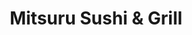 ---
layout: place
title: "Mitsuru Sushi & Grill"
permalink: /california/los-angeles/mitsuru-sushi-grill.html
stateAbbr: CA
stateName: California
cityName: Los Angeles
seo:
  name: "Mitsuru Sushi & Grill"
  type: Restaurant
  links: null
description: "Mitsuru Sushi & Grill serves delicious sushi in Los Angeles, California. Try fresh Japanese dishes for a great dining experience. "
place_id: ChIJW5-M2UfGwoARZhvSfIov81I
photos:
  - name: >-
      places/ChIJW5-M2UfGwoARZhvSfIov81I/photos/AeeoHcKEehIewmu0hL9zQEcgolbRxArRpfmIBAh5UmF9jX4LzghcFxhZ_smC6CDLJ654yIACHPHsNkeBQW59Q77j2TfICSYT9VHaw2q6faGDsNFpNwlRz8wvJXWdJJNR_bsKPDNDLnS27mwoLhDEkytVKdZ-cwcdm3Cseo9oqsKPHaAUmDYZMWDl5PB8AmW8xsX_sAHenM9c6ySu6DW3H3xMEN5iHsB-P8zecHvrmvQ6CMPvXT93FoEjeBpNQ2IJFdrVcqyi7o63mbOeZYlaZ7ieNoGEEdNOk6rK-64P7aQoVEmXaw
    widthPx: 3120
    heightPx: 4160
    authorAttributions:
      - displayName: Mitsuru Sushi & Grill
        uri: https://maps.google.com/maps/contrib/106469992197226969678
        photoUri: >-
          https://lh3.googleusercontent.com/a-/ALV-UjUBqXQCFh8Ic7mh5Up_AiokBHTXetYqzjxR6eGSEcPpVpVPxVA=s100-p-k-no-mo
    flagContentUri: >-
      https://www.google.com/local/imagery/report/?cb_client=maps_api_places.places_api&image_key=!1e10!2sAF1QipNFRBtA5n_NLShwsh4R2k6idhxyk8punjXImjJM&hl=en-US
    googleMapsUri: >-
      https://www.google.com/maps/place//data=!3m4!1e2!3m2!1sAF1QipNFRBtA5n_NLShwsh4R2k6idhxyk8punjXImjJM!2e10!4m2!3m1!1s0x80c2c647d98c9f5b:0x52f32f8a7cd21b66
  - name: >-
      places/ChIJW5-M2UfGwoARZhvSfIov81I/photos/AeeoHcL1iBzKTHoeljoBtPnsVKKBtC6NVD1B8NvDeFe9yZth32qCHACJHA90exceuhL9JU1kRm3RDu1mjadFxpo0lFYpPDGmwZvkWdawFd2RD-p7jLkbU5zfHzzrVp9AT8BX2Pln_7NBhIviE7nYjLRR_G5FGAZSHjLH5LMyId9mg0lbn0KbPTbv9rKdU86ytnMaEVEdZ7t2Uf85xO1LG9WiMbzuf7URHMYaP7DZQVoZLap2ZFv6B80eqhYMXvjGFNPLBCuc_2QFJfrJEwrua88nHR7vLMuI6hAYXG9jT0uZN7kFcQ
    widthPx: 1080
    heightPx: 1080
    authorAttributions:
      - displayName: Mitsuru Sushi & Grill
        uri: https://maps.google.com/maps/contrib/106469992197226969678
        photoUri: >-
          https://lh3.googleusercontent.com/a-/ALV-UjUBqXQCFh8Ic7mh5Up_AiokBHTXetYqzjxR6eGSEcPpVpVPxVA=s100-p-k-no-mo
    flagContentUri: >-
      https://www.google.com/local/imagery/report/?cb_client=maps_api_places.places_api&image_key=!1e10!2sAF1QipNHbJS6_5yuKBYK8iwy4RjwDLszxESoABRKl390&hl=en-US
    googleMapsUri: >-
      https://www.google.com/maps/place//data=!3m4!1e2!3m2!1sAF1QipNHbJS6_5yuKBYK8iwy4RjwDLszxESoABRKl390!2e10!4m2!3m1!1s0x80c2c647d98c9f5b:0x52f32f8a7cd21b66
  - name: >-
      places/ChIJW5-M2UfGwoARZhvSfIov81I/photos/AeeoHcJsBgFHA6_yH9M0jdLxtvu80Uh6r7W6iZpbOLXXU6Nn4EUywlbM4esZWFEr-flW1eyZX0t6AlH8xbn2hI8IY3gWolMyEU_KDMmgC26Vo5z2Ltrjy5YT7kzq-NOB0b_fCA_lNtdmcMo5SSGzsj_My7QzTalc6kwubKvDvBoeMy137X_9rsth0fpYsUmKAFONH0UVAaDycTRktZct7-ZkOU3vnI57Omsb72MeUWBxLTy_ks-I4tZPmHeN9ZYFu4EK-8e9MDARUSExYXcuDmUBoTAyCdvMVDM9Vbjs1FPR79p6Jsw3j0Ba6vn2uPGS2uwnkuR8P9_4QkgcABH2AECKUg56tWyyxJVRU1oH7DGDnImTYUd1Vtq3iznKYhx8T3_lVMupRM4b1kSweyqI6Hd6i7a6BRvhUu60VB3ltM6_JjB1RfQ
    widthPx: 4032
    heightPx: 2268
    authorAttributions:
      - displayName: Chris
        uri: https://maps.google.com/maps/contrib/110193342752842235843
        photoUri: >-
          https://lh3.googleusercontent.com/a/ACg8ocKg0zwlV-cvugj01ix-5x8E_KAeEhVzizWYmPAExy4x7MW0pw=s100-p-k-no-mo
    flagContentUri: >-
      https://www.google.com/local/imagery/report/?cb_client=maps_api_places.places_api&image_key=!1e10!2sCIHM0ogKEICAgIDvhvzM8AE&hl=en-US
    googleMapsUri: >-
      https://www.google.com/maps/place//data=!3m4!1e2!3m2!1sCIHM0ogKEICAgIDvhvzM8AE!2e10!4m2!3m1!1s0x80c2c647d98c9f5b:0x52f32f8a7cd21b66
  - name: >-
      places/ChIJW5-M2UfGwoARZhvSfIov81I/photos/AeeoHcJlUBzHTdwug-EP_Tcv_JrFlzAYrgjZcUEXwCUBhiaJzVGanDb6acj7Bb7bBKVDoOgrO5TwVbXV7xeOTAaZVLAZmJQUXNhrLZ2RBAwV7nCYLDBT7Eu6971BL7PLlJSRVvYgvfiLr1lVpcW9ME1wh6wfSl8jrKblBo7F18m3O7HBN8UtJQAfZiVwJYnfuOtlg_HNgMHneJO86AEoOg-mP0-x1RTmmY3hAGGyTKAmMj-8Ni4cSMfe4p0fQ8d8ZVy7IkrF0UffzQ4OPadtbVRNWX7Vya-VSyhIJSIezVxv8qDpjVxkcLMn8w81THXMD5HJQdQlqHu9rwd4JMj7RGuVk1RZGcyGPkzl7v1e9siN2DOAq7g9z7XHxbV6pc2Uqi4Hcd_gbhKaKaZ4s0XngcFrROPZA5RB_N3W5DIcr_7n1NV92j7N
    widthPx: 3024
    heightPx: 4032
    authorAttributions:
      - displayName: YOKO CHOU
        uri: https://maps.google.com/maps/contrib/118114729063174190735
        photoUri: >-
          https://lh3.googleusercontent.com/a-/ALV-UjWX6XulRUAavhVPVqUCbaFcgfLgSgXUBdaz7ekHWIiQOepoA4Wp0A=s100-p-k-no-mo
    flagContentUri: >-
      https://www.google.com/local/imagery/report/?cb_client=maps_api_places.places_api&image_key=!1e10!2sCIHM0ogKEICAgICLqOW3yAE&hl=en-US
    googleMapsUri: >-
      https://www.google.com/maps/place//data=!3m4!1e2!3m2!1sCIHM0ogKEICAgICLqOW3yAE!2e10!4m2!3m1!1s0x80c2c647d98c9f5b:0x52f32f8a7cd21b66
  - name: >-
      places/ChIJW5-M2UfGwoARZhvSfIov81I/photos/AeeoHcJylwq8MmhRsWklut5-fquFbDe5fPmI1dJ3LmlVawAqBDnZNroaYzbjj7aHBeuKOLKYcxLtYqwGrZ3-f4jTe_CqGC5V4YIQUS6Fcb_tpfCfVC0aURkBOmS0LWo_TM-G4xEvpJi0DkbGh47S5N6lt5VM65GBBpRJxkZGnW0HHMn1jz32aF_WrPQ-Jl8QTmz30Q7Q7ngtV9d12jeUD7C49aJM8lrBqPrordy-3OmLFO3ED_2Y4R0ME2t7fl0uhhZpLZwaSigqa41fgyT9lmI48YCf0XCRTBrPrS7Ct7inHluq_1-VaNK_p3uI7vTYMI5jcnzMh0MGKBGa98JE_acLwRQv7ZjmoKnrinF0LVb-wgwDIlluEbc85JUqrOCMZojprqxpsCpJzbz6Wu1zuAjDhOgmhIEaCCaFwnNcv0qLzcj3zE1B
    widthPx: 3024
    heightPx: 4032
    authorAttributions:
      - displayName: JESS MESINO
        uri: https://maps.google.com/maps/contrib/107293742081125780789
        photoUri: >-
          https://lh3.googleusercontent.com/a-/ALV-UjXPRRgaBit5EzGP1iE5psvyFdku9Cqetb2Z7XeyAIjTBnKpxzQO=s100-p-k-no-mo
    flagContentUri: >-
      https://www.google.com/local/imagery/report/?cb_client=maps_api_places.places_api&image_key=!1e10!2sCIHM0ogKEICAgIDBrbnbpAE&hl=en-US
    googleMapsUri: >-
      https://www.google.com/maps/place//data=!3m4!1e2!3m2!1sCIHM0ogKEICAgIDBrbnbpAE!2e10!4m2!3m1!1s0x80c2c647d98c9f5b:0x52f32f8a7cd21b66
  - name: >-
      places/ChIJW5-M2UfGwoARZhvSfIov81I/photos/AeeoHcKug7UjU_ZLCcQ5JQaxV-xJnWAkyB8dzI69FQLRbF9UPUHzv58o5jDig4i6sr9z8u5r3Bi4ph-lXKi-wQPceV8Ydjyp591BJn-vfWyG63QgrDgZsiu4gwIY1A9-lMFRMTgx_G8z_xi-RrAd3k7IetYZwZa-ZetoSaqqqNOhbhy5wiPlrTLgC7UifXvICxIfKRgjR3m2eq51TZJurT8FeScdUvONC0SGphuMPmE_GZKZbmAlcUXsfG8GvfQHklV9jqh0ad-Wv6nSInDbbGMUWe1_A3xsB0P_5EBNIsOESuY9YwH9md6JIN1fJh92kDlwLS-USZTmdPErmgoUbbXyISv9QHfs0jR0M4wxnKIg0mPyfZAlKeQeE5dnYWrQyxCrjr7fJJZsjP0VaOb8u4-zCeMOWHaQU3RlJUfjupgUD9rk0A
    widthPx: 3264
    heightPx: 1836
    authorAttributions:
      - displayName: Edmund Wong
        uri: https://maps.google.com/maps/contrib/101041439860758607777
        photoUri: >-
          https://lh3.googleusercontent.com/a-/ALV-UjXHvlF0urWYXIlPfQf5KowC1k-rq0AheQYSkLiZHu_9DBsVZPiP=s100-p-k-no-mo
    flagContentUri: >-
      https://www.google.com/local/imagery/report/?cb_client=maps_api_places.places_api&image_key=!1e10!2sCIHM0ogKEICAgICkwt3cag&hl=en-US
    googleMapsUri: >-
      https://www.google.com/maps/place//data=!3m4!1e2!3m2!1sCIHM0ogKEICAgICkwt3cag!2e10!4m2!3m1!1s0x80c2c647d98c9f5b:0x52f32f8a7cd21b66
  - name: >-
      places/ChIJW5-M2UfGwoARZhvSfIov81I/photos/AeeoHcKMlN8rMO3cyyK9wPtyG4O6w9pDDDIq3ETqkx07XivHIUerVsS0F5ii7aMYIgfSTxPYW4ERHxLupOxNbMwTvNLI3v2Pv6EE9tcTT5h_mNZbfqwXhq-MOrdVWXQ4p3gC18BqBjDhpAs5dUA4qnFOoQ8LsFpz8Ygk3JaIb9CWzLo9EuUyN05mM39hbq7ZASa1uDO2Ca1j8mV0F1kQAcB5kLmhf9TMKIdzMPY9q0VLD2fylhamgmrptkL8CnWK6Wex2bcHdsS-RBG1RatO3uYVk0DqcoyCIAB-RSlO7N-PY4uprHKYQkgLdAULkIcb2Sn_hnzbnnC_18VaYYd9m4HDdHftBf_pIpMHBXR9s4WDJb0CBuBo0V0AQn3fb2uWv-Zfnt-V2WVkmDKBaFf1Bsc5yqWfO0oUCA3s3CJflgFNPODE9GkY
    widthPx: 4032
    heightPx: 3024
    authorAttributions:
      - displayName: Griselda Avila
        uri: https://maps.google.com/maps/contrib/108127891796396505469
        photoUri: >-
          https://lh3.googleusercontent.com/a-/ALV-UjXlUBYxeX3Tely1yrT0ODm6IManTx_bVsiqcuJZUIQtOy5J4YmSjQ=s100-p-k-no-mo
    flagContentUri: >-
      https://www.google.com/local/imagery/report/?cb_client=maps_api_places.places_api&image_key=!1e10!2sCIHM0ogKEICAgIDmxNuw-QE&hl=en-US
    googleMapsUri: >-
      https://www.google.com/maps/place//data=!3m4!1e2!3m2!1sCIHM0ogKEICAgIDmxNuw-QE!2e10!4m2!3m1!1s0x80c2c647d98c9f5b:0x52f32f8a7cd21b66
  - name: >-
      places/ChIJW5-M2UfGwoARZhvSfIov81I/photos/AeeoHcL6lEXTT5b4t_r32oTyTpLEmSkYBOxNYl_AAv9hjjSJH27SsvcyCKaiu3b_-ftaVl0UrHya8sb_cf5d2_IplLdCXQY48K4D9SoF66H6EoQZuL679kFF2vwHo26XXHg0OcT0xyeBdhw1BMpyC6WdCYDFuRfJ7ROlfz0pYmAf5RqqzOVVju8Hom8rT5vOxnH-mfwZ8l6GSce5V9i_UKdrKzLnWe8hcZvHIXulNmHvX8aaXUmEYfghEEk1tRtGA6kGLAaLjBZZoxeWH_WSKz43eHCR2VylezI3FAH6-zAft6NG6-4U2JOqft78E1XiCs86Ez2kzifsPsOoyvGMv_xkOE2ZfH-t54ESjc6U7yrrZ9PjZQP5xDwScyqYa2MhIs6ztRxTmABabg6tqOpW5f0bbn6zmESa5Oi_f5Q5gn_9yy0FUw
    widthPx: 4032
    heightPx: 2268
    authorAttributions:
      - displayName: Chris
        uri: https://maps.google.com/maps/contrib/110193342752842235843
        photoUri: >-
          https://lh3.googleusercontent.com/a/ACg8ocKg0zwlV-cvugj01ix-5x8E_KAeEhVzizWYmPAExy4x7MW0pw=s100-p-k-no-mo
    flagContentUri: >-
      https://www.google.com/local/imagery/report/?cb_client=maps_api_places.places_api&image_key=!1e10!2sCIHM0ogKEICAgIDvhvyaNQ&hl=en-US
    googleMapsUri: >-
      https://www.google.com/maps/place//data=!3m4!1e2!3m2!1sCIHM0ogKEICAgIDvhvyaNQ!2e10!4m2!3m1!1s0x80c2c647d98c9f5b:0x52f32f8a7cd21b66
  - name: >-
      places/ChIJW5-M2UfGwoARZhvSfIov81I/photos/AeeoHcJIn-vy84DgR3oP_L916njCDY5d4IQbCvFSQtymyQibT-huy2H1IPs_FrMn6VHc1Jjq8mXOY7Ov7gsb32bhFVx2MohHv5lw0OnBphc_kfLFrcFRIgSg_iXWK1av8quiuzgawTTdBJnqj9gBEfPzpWpe_BDaoVls-_fpIdXI4zwifZPgizJabhTPZn0yY-OQVGDZMb4pl8TEq1hfHJ6o8-0XXl9oS-nHUE-Fapcn0grI4ejns_7-dr3N7npf19BOfP1ga0yZIw-Xu37b13NoI4KX8uP1AF04ZNyaGkNdoPxfkFKhVz-8iEcXA5sRmtpNRSzsKlmSQd6v1GLJ2BE7XA-KfQkc-NvA40Cttq4NMSVWl5PDoErOcqwHEeglj2aC1OBGt2nmvki46bkDRMqaGCsBamFemNcmCbnG6q689Wk
    widthPx: 1932
    heightPx: 2576
    authorAttributions:
      - displayName: Anita Lee
        uri: https://maps.google.com/maps/contrib/109332132971688963495
        photoUri: >-
          https://lh3.googleusercontent.com/a-/ALV-UjXerNPU7b9llYGT3Jfu5iCt013n7pnhJlyVIDWKOJQdXZ-LXQI=s100-p-k-no-mo
    flagContentUri: >-
      https://www.google.com/local/imagery/report/?cb_client=maps_api_places.places_api&image_key=!1e10!2sCIHM0ogKEICAgICejqSjLA&hl=en-US
    googleMapsUri: >-
      https://www.google.com/maps/place//data=!3m4!1e2!3m2!1sCIHM0ogKEICAgICejqSjLA!2e10!4m2!3m1!1s0x80c2c647d98c9f5b:0x52f32f8a7cd21b66
  - name: >-
      places/ChIJW5-M2UfGwoARZhvSfIov81I/photos/AeeoHcIanHSY4V6ms45liKp4is2HzaQUSvaevwSkkPgVcoQAUZuQVb22kGAGvdlksFZoxlbk7DzNlq0KMMQRtwD5rW-qItyeOOu8rgfTlqm4iND8paWMMLKdwSUu9Tj8wHLwG0Stn6iuGRHDG1CkCZO5Z0hEIyqVQ7dsQpxlZ4zB9sc7kk2u0mBudSSJZ3yROi-kTbHBUnuUwkJIJhQenGlqCjUHOotbpXWJmiyjgEtCl75XDD0idV15X9wQQRdqLq2dLpmQJfOWV6xgvUI1jNcDdY7O9BG4HpbdxkOLtlMnOZprU6R0xhjKARuZdetR_pZoax2D-hFc0dHy7h-AsBhVOLl1h1EuQjYdwYjs0d9UBFGSWecsn3HxHWNBTFPc-HdZpJF7Ewo4T9AHWukQv_yO0IEgNPqUg6D5hv8SDs3X3cMVVg
    widthPx: 3657
    heightPx: 2057
    authorAttributions:
      - displayName: わらb.
        uri: https://maps.google.com/maps/contrib/104345634579857978696
        photoUri: >-
          https://lh3.googleusercontent.com/a-/ALV-UjUhXfSEGqR0EeqqT_dVjh6UB_8B7zuwYkIP-gDU_eVnDwDFBM4=s100-p-k-no-mo
    flagContentUri: >-
      https://www.google.com/local/imagery/report/?cb_client=maps_api_places.places_api&image_key=!1e10!2sCIHM0ogKEICAgICmqfmAMw&hl=en-US
    googleMapsUri: >-
      https://www.google.com/maps/place//data=!3m4!1e2!3m2!1sCIHM0ogKEICAgICmqfmAMw!2e10!4m2!3m1!1s0x80c2c647d98c9f5b:0x52f32f8a7cd21b66
address: 316 1st St, Los Angeles, CA 90012, USA
street: 316 1st St
city: Los Angeles
state: CA
zip: '90012'
country: USA
neighborhood: Downtown Los Angeles
latitude: '34.050025'
longitude: '-118.240708'
accessibility_options:
  wheelchairAccessibleParking: true
  wheelchairAccessibleEntrance: true
  wheelchairAccessibleRestroom: true
  wheelchairAccessibleSeating: true
business_status: OPERATIONAL
name: Mitsuru Sushi & Grill
google_maps_links:
  directionsUri: >-
    https://www.google.com/maps/dir//''/data=!4m7!4m6!1m1!4e2!1m2!1m1!1s0x80c2c647d98c9f5b:0x52f32f8a7cd21b66!3e0
  placeUri: https://maps.google.com/?cid=5977173402296916838
  writeAReviewUri: >-
    https://www.google.com/maps/place//data=!4m3!3m2!1s0x80c2c647d98c9f5b:0x52f32f8a7cd21b66!12e1
  reviewsUri: >-
    https://www.google.com/maps/place//data=!4m4!3m3!1s0x80c2c647d98c9f5b:0x52f32f8a7cd21b66!9m1!1b1
  photosUri: >-
    https://www.google.com/maps/place//data=!4m3!3m2!1s0x80c2c647d98c9f5b:0x52f32f8a7cd21b66!10e5
primary_type: Japanese Restaurant
opening_hours:
  regular:
    - 'Monday: Closed'
    - 'Tuesday: 9:00 AM – 6:00 PM'
    - 'Wednesday: 9:00 AM – 6:00 PM'
    - 'Thursday: 9:00 AM – 6:00 PM'
    - 'Friday: 9:00 AM – 7:00 PM'
    - 'Saturday: 9:00 AM – 7:00 PM'
    - 'Sunday: 9:00 AM – 7:00 PM'
  current:
    - 'Monday: Closed'
    - 'Tuesday: 9:00 AM – 6:00 PM'
    - 'Wednesday: 9:00 AM – 6:00 PM'
    - 'Thursday: 9:00 AM – 6:00 PM'
    - 'Friday: 9:00 AM – 7:00 PM'
    - 'Saturday: 9:00 AM – 7:00 PM'
    - 'Sunday: 9:00 AM – 7:00 PM'
secondary_opening_hours:
  regular:
    weekdayDescriptions: null
    type: null
  current:
    weekdayDescriptions: null
    type: null
phone: (213) 626-4046
price_level: PRICE_LEVEL_INEXPENSIVE
price_range: $10 &ndash; $20
rating: '4.2'
rating_count: 0
website: null
reviews: null
parking_options: null
payment_options: null
allow_dogs: null
curbside_pickup: null
delivery: null
dine_in: null
good_for_children: null
good_for_groups: null
good_for_sports: null
live_music: null
menu_for_children: null
outdoor_seating: null
reservable: null
restroom: null
serves_beer: null
serves_breakfast: null
serves_brunch: null
serves_cocktails: null
serves_coffee: null
serves_dinner: null
serves_dessert: null
serves_lunch: null
serves_vegetarian_food: null
serves_wine: null
takeout: null
update_category: essentials
summary: null

---